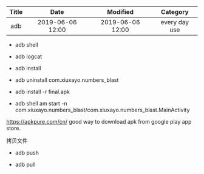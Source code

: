 | Title                | Date             | Modified         | Category          |
|:--------------------:|:----------------:|:----------------:|:-----------------:|
| adb             | 2019-06-06 12:00 | 2019-06-06 12:00 | every day use            |


- adb shell
- adb logcat

- adb install

- adb uninstall com.xiuxayo.numbers_blast
- adb install -r final.apk
- adb shell am start -n com.xiuxayo.numbers_blast/com.xiuxayo.numbers_blast.MainActivity



https://apkpure.com/cn/   good way to download apk from google play app store.


拷贝文件

- adb push

- adb pull

